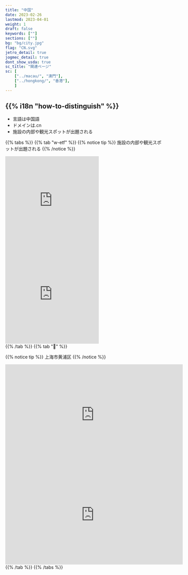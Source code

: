 ```yaml
---
title: "中国"
date: 2023-02-26
lastmod: 2023-04-01
weight: 1
draft: false
keywords: [""]
sections: [""]
bg: "bg/city.jpg"
flag: "CN.svg"
jetro_detail: true
jogmec_detail: true
dont_show_usda: true
sc_title: "関連ページ"
sc: [
    ["../macau/", "澳門"],
    ["../hongkong/", "香港"],
    ]
---
```


<div class="main-desciption country-description">
    <h2 class="section-title">{{% i18n "how-to-distinguish" %}}</h2>
    <ul class="rule-list">
        <li>言語は<span class="quiz">中国語</span></li>
        <li>ドメインは<span class="quiz">.cn</span></li>
        <li>施設の内部や観光スポットが出題される</li>
    </ul>
</div>


{{% tabs %}}
{{% tab "w-etf" %}}
{{% notice tip %}}
施設の内部や観光スポットが出題される
{{% /notice %}}
<div class="googlemap-if">
<iframe src="https://www.google.com/maps/embed?pb=!4v1683570565199!6m8!1m7!1scNmNjn-4yj4AAAREq-bSdA!2m2!1d39.9148389360087!2d116.3968273678854!3f43.71264818096367!4f7.368632878580286!5f0.7820865974627469" width="295" height="295" style="border:0;" allowfullscreen="" loading="lazy" referrerpolicy="no-referrer-when-downgrade"></iframe>
<iframe src="https://www.google.com/maps/embed?pb=!4v1683570841801!6m8!1m7!1s65Mla_SjrQ8AAAAGOzDcqA!2m2!1d36.8014238266568!2d117.8407275629108!3f87.41081929778285!4f5.374436100722846!5f0.4000000000000002" width="295" height="295" style="border:0;" allowfullscreen="" loading="lazy" referrerpolicy="no-referrer-when-downgrade"></iframe>
</div>
{{% /tab %}}
{{% tab "🎵" %}}

{{% notice tip %}}
<span class="quiz">上海市黄浦区</span>
{{% /notice %}}

<div class="googlemap-if">
<iframe width="560" height="315" src="https://www.youtube.com/embed/-LZxk09LNaM?start=11" title="YouTube video player" frameborder="0" allow="accelerometer; autoplay; clipboard-write; encrypted-media; gyroscope; picture-in-picture; web-share" allowfullscreen></iframe></div>
<div class="googlemap-if">
<iframe width="560" height="315" src="https://www.youtube.com/embed/zy8vTMJtJOQ" title="YouTube video player" frameborder="0" allow="accelerometer; autoplay; clipboard-write; encrypted-media; gyroscope; picture-in-picture; web-share" allowfullscreen></iframe>
</div>
{{% /tab %}}
{{% /tabs %}}
